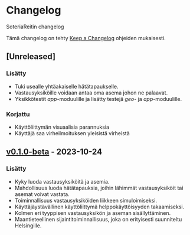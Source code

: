 # Changelog

SoteriaReitin changelog

Tämä changelog on tehty [Keep a Changelog](https://keepachangelog.com/en/1.0.0/) ohjeiden mukaisesti.

## [Unreleased]

### Lisätty

-   Tuki usealle yhtäakaiselle hätätapaukselle.
-   Vastausyksiköille voidaan antaa oma asema johon ne palaavat.
-   Yksikkötestit _app_-moduulille ja lisätty testejä _geo_- ja _app_-moduulille.

### Korjattu

-   Käyttöliittymän visuaalisia parannuksia
-   Käyttäjä saa virheilmoituksen yleisistä virheistä

## [v0.1.0-beta](https://github.com/3nd3r1/soteriareitti/releases/tag/v0.1.0-beta) - 2023-10-24

### Lisätty

-   Kyky luoda vastausyksiköitä ja asemia.
-   Mahdollisuus luoda hätätapauksia, joihin lähimmät vastausyksiköit tai asemat voivat vastata.
-   Toiminnallisuus vastausyksiköiden liikkeen simuloimiseksi.
-   Käyttäjäystävällinen käyttöliittymä helppokäyttöisyyden takaamiseksi.
-   Kolmen eri tyyppisen vastausyksikön ja aseman sisällyttäminen.
-   Maantieteellinen sijaintitoiminnallisuus, joka on erityisesti suunniteltu Helsingille.

